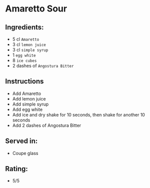 # Amaretto Sour

## Ingredients:
- 5 cl `Amaretto`
- 3 cl `lemon juice`
- 3 cl `simple syrup`
- 1 `egg white`
- 8 `ice cubes`
- 2 dashes of `Angostura Bitter`

## Instructions
- Add Amaretto
- Add lemon juice
- Add simple syrup
- Add egg white
- Add ice and dry shake for 10 seconds, then shake for another 10 seconds
- Add 2 dashes of Angostura Bitter

## Served in:
- Coupe glass

## Rating:
- 5/5